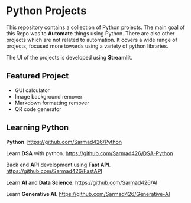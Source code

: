 # Python Projects

This repository contains a collection of Python projects. The main goal of this Repo was to **Automate** things using Python. There are also other projects which are not related to automation. It covers a wide range of projects, focused more towards using a variety of python libraries.

The UI of the projects is developed using **Streamlit**.

## Featured Project

- GUI calculator
- Image background remover
- Markdown formatting remover
- QR code generator

## Learning Python

**Python**. <https://github.com/Sarmad426/Python>

Learn **DSA** with python. <https://github.com/Sarmad426/DSA-Python>

Back end **API** development using **Fast API**. <https://github.com/Sarmad426/FastAPI>

Learn **AI** and **Data Science**. <https://github.com/Sarmad426/AI>

Learn **Generative AI**. <https://github.com/Sarmad426/Generative-AI>
